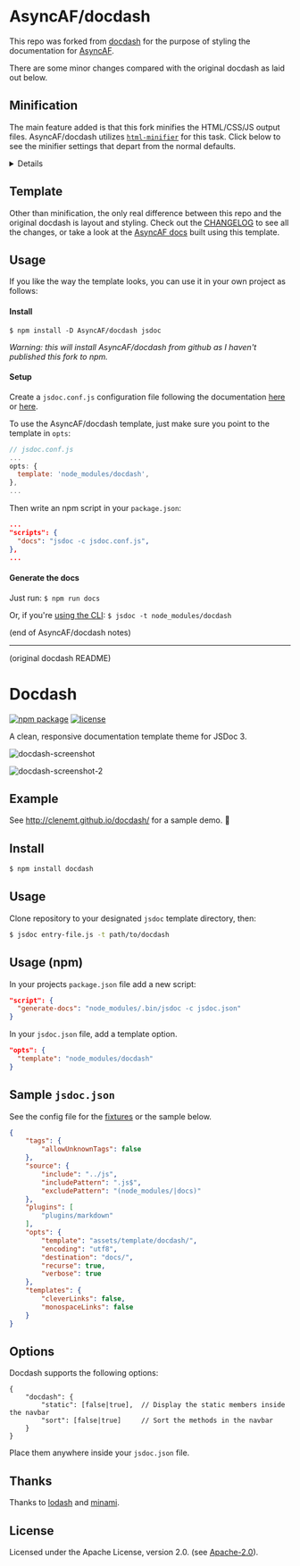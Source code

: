 # AsyncAF/docdash

This repo was forked from [docdash](https://github.com/clenemt/docdash) for the purpose of styling the documentation for [AsyncAF](https://asyncaf.github.io/AsyncAF/AsyncAF.html).

There are some minor changes compared with the original docdash as laid out below.

## Minification
The main feature added is that this fork minifies the HTML/CSS/JS output files. AsyncAF/docdash utilizes [`html-minifier`](https://github.com/kangax/html-minifier) for this task. Click below to see the minifier settings that depart from the normal defaults.

<details><pre><code>
{
    collapseBooleanAttributes: true,
    collapseWhitespace: true,
    maxLineLength: 32 * 1024,
    minifyCSS: true,
    minifyJS: true,
    removeAttributeQuotes: true,
    removeComments: true,
    removeOptionalTags: true,
    removeRedundantAttributes: true,
    removeScriptTypeAttributes: true,
    removeStyleLinkTypeAttributes: true,
    sortAttributes: true,
    sortClassName: true
}
</code></pre></details>

## Template

Other than minification, the only real difference between this repo and the original docdash is layout and styling. Check out the [CHANGELOG](CHANGELOG.md) to see all the changes, or take a look at the [AsyncAF docs](https://asyncaf.github.io/AsyncAF/AsyncAF.html) built using this template.

## Usage

If you like the way the template looks, you can use it in your own project as follows:

#### Install

`$ npm install -D AsyncAF/docdash jsdoc`

_Warning: this will install AsyncAF/docdash from github as I haven't published this fork to npm._

#### Setup

Create a `jsdoc.conf.js` configuration file following the documentation [here](#sample-jsdoc.json) or [here](http://usejsdoc.org/about-configuring-jsdoc.html).

To use the AsyncAF/docdash template, just make sure you point to the template in `opts`:

```js
// jsdoc.conf.js
...
opts: {
  template: 'node_modules/docdash',
},
...
```

Then write an npm script in your `package.json`:

```json
...
"scripts": {
  "docs": "jsdoc -c jsdoc.conf.js",
},
...
```

#### Generate the docs

Just run: `$ npm run docs`

Or, if you're [using the CLI](http://usejsdoc.org/about-getting-started.html): `$ jsdoc -t node_modules/docdash`

(end of AsyncAF/docdash notes)
<hr>
(original docdash README)

# Docdash
[![npm package](https://img.shields.io/npm/v/docdash.svg)](https://www.npmjs.com/package/docdash) [![license](https://img.shields.io/npm/l/docdash.svg)](LICENSE.md)

A clean, responsive documentation template theme for JSDoc 3.

![docdash-screenshot](https://cloud.githubusercontent.com/assets/447956/13398144/4dde7f36-defd-11e5-8909-1a9013302cb9.png)

![docdash-screenshot-2](https://cloud.githubusercontent.com/assets/447956/13401057/e30effd8-df0a-11e5-9f51-66257ac38e94.jpg)

## Example
See http://clenemt.github.io/docdash/ for a sample demo. :rocket:

## Install

```bash
$ npm install docdash
```

## Usage
Clone repository to your designated `jsdoc` template directory, then:

```bash
$ jsdoc entry-file.js -t path/to/docdash
```

## Usage (npm)
In your projects `package.json` file add a new script:

```json
"script": {
  "generate-docs": "node_modules/.bin/jsdoc -c jsdoc.json"
}
```

In your `jsdoc.json` file, add a template option.

```json
"opts": {
  "template": "node_modules/docdash"
}
```

## Sample `jsdoc.json`
See the config file for the [fixtures](fixtures/fixtures.conf.json) or the sample below.

```json
{
    "tags": {
        "allowUnknownTags": false
    },
    "source": {
        "include": "../js",
        "includePattern": ".js$",
        "excludePattern": "(node_modules/|docs)"
    },
    "plugins": [
        "plugins/markdown"
    ],
    "opts": {
        "template": "assets/template/docdash/",
        "encoding": "utf8",
        "destination": "docs/",
        "recurse": true,
        "verbose": true
    },
    "templates": {
        "cleverLinks": false,
        "monospaceLinks": false
    }
}
```

## Options
Docdash supports the following options:

```
{
    "docdash": {
        "static": [false|true],  // Display the static members inside the navbar
        "sort": [false|true]     // Sort the methods in the navbar
    }
}
```

Place them anywhere inside your `jsdoc.json` file.

## Thanks
Thanks to [lodash](https://lodash.com) and [minami](https://github.com/nijikokun/minami).

## License
Licensed under the Apache License, version 2.0. (see [Apache-2.0](LICENSE.md)).

